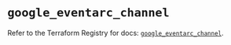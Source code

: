 # `google_eventarc_channel`

Refer to the Terraform Registry for docs: [`google_eventarc_channel`](https://registry.terraform.io/providers/hashicorp/google/6.32.0/docs/resources/eventarc_channel).
